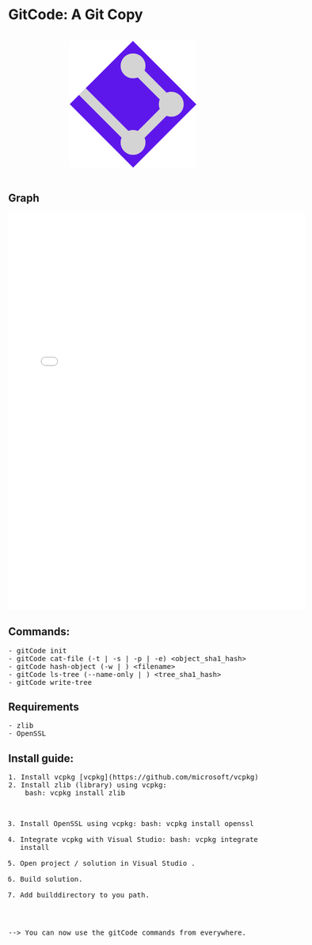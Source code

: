 <h1>GitCode: A Git Copy</h1>

<br>
<div style="text-align: center;">
  <img src="gitCode.png" alt="Logo" />
</div>

<br>
<h2>Graph</h2>
<embed src="GitCodeGraph.pdf" type="application/pdf" width="600" height="800">

<br>
<h2>Commands:</h2>
<pre>
- gitCode init
- gitCode cat-file (-t | -s | -p | -e) &lt;object_sha1_hash&gt;
- gitCode hash-object (-w | ) &lt;filename&gt;
- gitCode ls-tree (--name-only | ) &lt;tree_sha1_hash&gt;
- gitCode write-tree
</pre>

<h2>Requirements</h2>
<pre>
- zlib
- OpenSSL
</pre>

<h2>Install guide:</h2>
<pre>
1. Install vcpkg [vcpkg](https://github.com/microsoft/vcpkg). 
2. Install zlib (library) using vcpkg: 
    bash: vcpkg install zlib 
  
3. Install OpenSSL using vcpkg: 
    bash: vcpkg install openssl
5. Integrate vcpkg with Visual Studio: 
    bash: vcpkg integrate install
7. Open project / solution in Visual Studio .
8. Build solution.
9. Add builddirectory to you path.

--> You can now use the gitCode commands from everywhere.
</pre>
